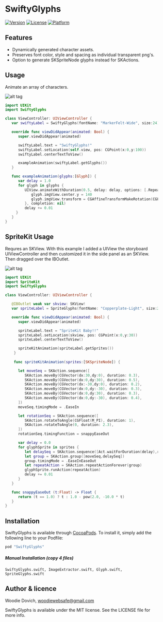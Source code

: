# SwiftyGlyphs

[![Version](https://img.shields.io/cocoapods/v/SwiftyGlyphs.svg?style=flat)](http://cocoapods.org/pods/SwiftyGlyphs)
[![License](https://img.shields.io/cocoapods/l/SwiftyGlyphs.svg?style=flat)](http://cocoapods.org/pods/SwiftyGlyphs)
[![Platform](https://img.shields.io/cocoapods/p/SwiftyGlyphs.svg?style=flat)](http://cocoapods.org/pods/SwiftyGlyphs)

## Features
- Dynamically generated character assets.
- Preserves font color, style and spacing as individual transparent png's.
- Option to generate SKSpriteNode glyphs instead for SKActions.

## Usage

Animate an array of characters.

![alt tag](https://github.com/snowpunch/SwiftyGlyphs/blob/master/swiftyglyphs.png?raw=true)
```swift
import UIKit
import SwiftyGlyphs

class ViewController: UIViewController {
   var swiftyLabel = SwiftyGlyphs(fontName: "MarkerFelt-Wide", size:24)

   override func viewDidAppear(animated: Bool) {
      super.viewDidAppear(animated)

      swiftyLabel.text = "SwiftyGlyphs!"
      swiftyLabel.setLocation(self.view, pos: CGPoint(x:0,y:100))
      swiftyLabel.centerTextToView()

      exampleAnimation(swiftyLabel.getGlyphs())
   }

   func exampleAnimation(glyphs:[Glyph]) {
      var delay = 1.0
      for glyph in glyphs {
         UIView.animateWithDuration(0.5, delay: delay, options: [.Repeat, .CurveEaseInOut, .Autoreverse], animations: {
            glyph.imgView.center.y = 140
            glyph.imgView.transform = CGAffineTransformMakeRotation(CGFloat(-M_PI))
         }, completion: nil)
         delay += 0.01
     }
   }
}
```

## SpriteKit Usage

Requres an SKView. With this example I added a UIView the storyboard UIViewController and then customized it in the side panel as an SKView. Then dragged over the IBOutlet.

![alt tag](https://github.com/snowpunch/SwiftyGlyphs/blob/master/spriteglyphs.png?raw=true)
```swift
import UIKit
import SpriteKit
import SwiftyGlyphs

class ViewController: UIViewController {

   @IBOutlet weak var skview: SKView!
   var spriteLabel = SpriteGlyphs(fontName: "Copperplate-Light", size:24)

   override func viewDidAppear(animated: Bool) {
      super.viewDidAppear(animated)

      spriteLabel.text = "SpriteKit Baby!!"
      spriteLabel.setLocation(skview, pos: CGPoint(x:0,y:30))
      spriteLabel.centerTextToView()

      spriteKitAnimation(spriteLabel.getSprites())
    }
    
    func spriteKitAnimation(sprites:[SKSpriteNode]) {

      let moveSeq = SKAction.sequence([
         SKAction.moveBy(CGVector(dx:30,dy:0), duration: 0.3),
         SKAction.moveBy(CGVector(dx:0,dy:30), duration: 0.5),
         SKAction.moveBy(CGVector(dx:-30,dy:0), duration: 0.2),
         SKAction.moveBy(CGVector(dx:0,dy:-30), duration: 0.3),
         SKAction.moveBy(CGVector(dx:0,dy:30), duration: 0.3),
         SKAction.moveBy(CGVector(dx:0,dy:-30), duration: 0.4),
      ])
      moveSeq.timingMode = .EaseIn

      let rotationSeq = SKAction.sequence([
         SKAction.rotateToAngle(CGFloat(M_PI), duration: 1),
         SKAction.rotateToAngle(0, duration: 2.3),
      ])
      rotationSeq.timingFunction = snappyEaseOut

      var delay = 0.0
      for glyphSprite in sprites {
         let delaySeq = SKAction.sequence([Act.waitForDuration(delay),rotationSeq])
         let group = SKAction.group([moveSeq,delaySeq])
         group.timingMode = .EaseInEaseOut
         let repeatAction = SKAction.repeatActionForever(group)
         glyphSprite.runAction(repeatAction)
         delay += 0.01
      }
   }

   func snappyEaseOut (t:Float) -> Float {
      return (t == 1.0) ? t : 1.0 - pow(2.0, -10.0 * t)
   }
}
```

## Installation

SwiftyGlyphs is available through [CocoaPods](http://cocoapods.org). To install
it, simply add the following line to your Podfile:

```ruby
pod "SwiftyGlyphs"
```

##### Manual Installation (copy 4 files)

`SwiftyGlyphs.swift, ImageExtractor.swift, Glyph.swift, SpriteGlyphs.swift`

## Author & licence

Woodie Dovich,  woodiewebsafe@gmail.com

SwiftyGlyphs is available under the MIT license. See the LICENSE file for more info.
